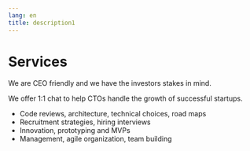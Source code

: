 ```yaml
---
lang: en
title: description1
---
```

# Services

We are CEO friendly and we have the investors stakes in mind.

We offer 1:1 chat to help CTOs handle the growth of successful startups.

* Code reviews, architecture, technical choices, road maps
* Recruitment strategies, hiring interviews
* Innovation, prototyping and MVPs
* Management, agile organization, team building
